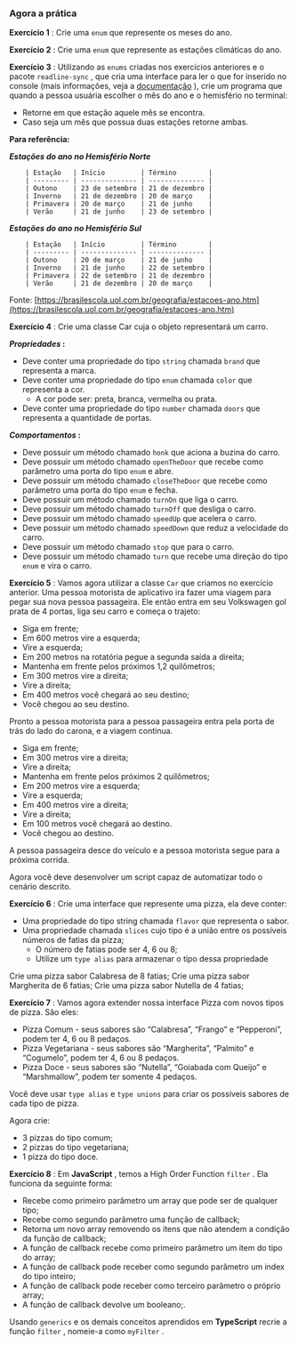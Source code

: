 ### Agora a prática

**Exercício 1** : Crie uma `enum` que represente os meses do ano.

**Exercício 2** : Crie uma `enum` que represente as estações climáticas do ano.

**Exercício 3** : Utilizando as `enums` criadas nos exercícios anteriores e o pacote `readline-sync` , que cria uma interface para ler o que for inserido no console (mais informações, veja a [documentação](https://www.npmjs.com/package/readline-sync) ), crie um programa que quando a pessoa usuária escolher o mês do ano e o hemisfério no terminal:

- Retorne em que estação aquele mês se encontra.
- Caso seja um mês que possua duas estações retorne ambas.

**Para referência:**

**_Estações do ano no Hemisfério Norte_**

```
    | Estação   | Início         | Término        |
    | --------- | -------------- | -------------- |
    | Outono    | 23 de setembro | 21 de dezembro |
    | Inverno   | 21 de dezembro | 20 de março    |
    | Primavera | 20 de março    | 21 de junho    |
    | Verão     | 21 de junho    | 23 de setembro |
```

**_Estações do ano no Hemisfério Sul_**

```
    | Estação   | Início         | Término        |
    | --------- | -------------- | -------------- |
    | Outono    | 20 de março    | 21 de junho    |
    | Inverno   | 21 de junho    | 22 de setembro |
    | Primavera | 22 de setembro | 21 de dezembro |
    | Verão     | 21 de dezembro | 20 de março    |
```

Fonte: [https://brasilescola.uol.com.br/geografia/estacoes-ano.htm](https://brasilescola.uol.com.br/geografia/estacoes-ano.htm)

**Exercício 4** : Crie uma classe Car cuja o objeto representará um carro.

**_Propriedades_ :**

- Deve conter uma propriedade do tipo `string` chamada `brand` que representa a marca.
- Deve conter uma propriedade do tipo `enum` chamada `color` que representa a cor.
  - A cor pode ser: preta, branca, vermelha ou prata.
- Deve conter uma propriedade do tipo `number` chamada `doors` que representa a quantidade de portas.

**_Comportamentos_ :**

- Deve possuir um método chamado `honk` que aciona a buzina do carro.
- Deve possuir um método chamado `openTheDoor` que recebe como parâmetro uma porta do tipo `enum` e abre.
- Deve possuir um método chamado `closeTheDoor` que recebe como parâmetro uma porta do tipo `enum` e fecha.
- Deve possuir um método chamado `turnOn` que liga o carro.
- Deve possuir um método chamado `turnOff` que desliga o carro.
- Deve possuir um método chamado `speedUp` que acelera o carro.
- Deve possuir um método chamado `speedDown` que reduz a velocidade do carro.
- Deve possuir um método chamado `stop` que para o carro.
- Deve possuir um método chamado `turn` que recebe uma direção do tipo `enum` e vira o carro.

**Exercício 5** : Vamos agora utilizar a classe `Car` que criamos no exercício anterior. Uma pessoa motorista de aplicativo ira fazer uma viagem para pegar sua nova pessoa passageira. Ele então entra em seu Volkswagen gol prata de 4 portas, liga seu carro e começa o trajeto:

- Siga em frente;
- Em 600 metros vire a esquerda;
- Vire a esquerda;
- Em 200 metros na rotatória pegue a segunda saída a direita;
- Mantenha em frente pelos próximos 1,2 quilômetros;
- Em 300 metros vire a direita;
- Vire a direita;
- Em 400 metros você chegará ao seu destino;
- Você chegou ao seu destino.

Pronto a pessoa motorista para a pessoa passageira entra pela porta de trás do lado do carona, e a viagem continua.

- Siga em frente;
- Em 300 metros vire a direita;
- Vire a direita;
- Mantenha em frente pelos próximos 2 quilômetros;
- Em 200 metros vire a esquerda;
- Vire a esquerda;
- Em 400 metros vire a direita;
- Vire a direita;
- Em 100 metros você chegará ao destino.
- Você chegou ao destino.

A pessoa passageira desce do veículo e a pessoa motorista segue para a próxima corrida.

Agora você deve desenvolver um script capaz de automatizar todo o cenário descrito.

**Exercício 6** : Crie uma interface que represente uma pizza, ela deve conter:

- Uma propriedade do tipo string chamada `flavor` que representa o sabor.
- Uma propriedade chamada `slices` cujo tipo é a união entre os possíveis números de fatias da pizza;
  - O número de fatias pode ser 4, 6 ou 8;
  - Utilize um `type alias` para armazenar o tipo dessa propriedade

Crie uma pizza sabor Calabresa de 8 fatias; Crie uma pizza sabor Margherita de 6 fatias; Crie uma pizza sabor Nutella de 4 fatias;

**Exercício 7** : Vamos agora extender nossa interface Pizza com novos tipos de pizza. São eles:

- Pizza Comum - seus sabores são “Calabresa”, “Frango” e “Pepperoni”, podem ter 4, 6 ou 8 pedaços.
- Pizza Vegetariana - seus sabores são “Margherita”, “Palmito” e “Cogumelo”, podem ter 4, 6 ou 8 pedaços.
- Pizza Doce - seus sabores são “Nutella”, “Goiabada com Queijo” e “Marshmallow”, podem ter somente 4 pedaços.

Você deve usar `type alias` e `type unions` para criar os possíveis sabores de cada tipo de pizza.

Agora crie:

- 3 pizzas do tipo comum;
- 2 pizzas do tipo vegetariana;
- 1 pizza do tipo doce.

**Exercício 8** : Em **JavaScript** , temos a High Order Function `filter` . Ela funciona da seguinte forma:

- Recebe como primeiro parâmetro um array que pode ser de qualquer tipo;
- Recebe como segundo parâmetro uma função de callback;
- Retorna um novo array removendo os itens que não atendem a condição da função de callback;
- A função de callback recebe como primeiro parâmetro um item do tipo do array;
- A função de callback pode receber como segundo parâmetro um index do tipo inteiro;
- A função de callback pode receber como terceiro parâmetro o próprio array;
- A função de callback devolve um booleano;.

Usando `generics` e os demais conceitos aprendidos em **TypeScript** recrie a função `filter` , nomeie-a como `myFilter` .

